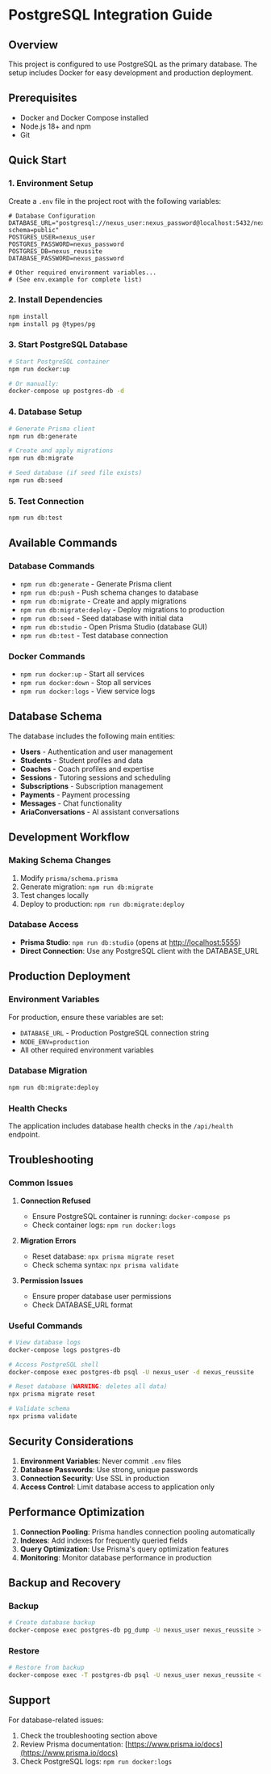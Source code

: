 # PostgreSQL Integration Guide

## Overview

This project is configured to use PostgreSQL as the primary database. The setup includes Docker for easy development and production deployment.

## Prerequisites

- Docker and Docker Compose installed
- Node.js 18+ and npm
- Git

## Quick Start

### 1. Environment Setup

Create a `.env` file in the project root with the following variables:

```env
# Database Configuration
DATABASE_URL="postgresql://nexus_user:nexus_password@localhost:5432/nexus_reussite?schema=public"
POSTGRES_USER=nexus_user
POSTGRES_PASSWORD=nexus_password
POSTGRES_DB=nexus_reussite
DATABASE_PASSWORD=nexus_password

# Other required environment variables...
# (See env.example for complete list)
```

### 2. Install Dependencies

```bash
npm install
npm install pg @types/pg
```

### 3. Start PostgreSQL Database

```bash
# Start PostgreSQL container
npm run docker:up

# Or manually:
docker-compose up postgres-db -d
```

### 4. Database Setup

```bash
# Generate Prisma client
npm run db:generate

# Create and apply migrations
npm run db:migrate

# Seed database (if seed file exists)
npm run db:seed
```

### 5. Test Connection

```bash
npm run db:test
```

## Available Commands

### Database Commands

- `npm run db:generate` - Generate Prisma client
- `npm run db:push` - Push schema changes to database
- `npm run db:migrate` - Create and apply migrations
- `npm run db:migrate:deploy` - Deploy migrations to production
- `npm run db:seed` - Seed database with initial data
- `npm run db:studio` - Open Prisma Studio (database GUI)
- `npm run db:test` - Test database connection

### Docker Commands

- `npm run docker:up` - Start all services
- `npm run docker:down` - Stop all services
- `npm run docker:logs` - View service logs

## Database Schema

The database includes the following main entities:

- **Users** - Authentication and user management
- **Students** - Student profiles and data
- **Coaches** - Coach profiles and expertise
- **Sessions** - Tutoring sessions and scheduling
- **Subscriptions** - Subscription management
- **Payments** - Payment processing
- **Messages** - Chat functionality
- **AriaConversations** - AI assistant conversations

## Development Workflow

### Making Schema Changes

1. Modify `prisma/schema.prisma`
2. Generate migration: `npm run db:migrate`
3. Test changes locally
4. Deploy to production: `npm run db:migrate:deploy`

### Database Access

- **Prisma Studio**: `npm run db:studio` (opens at [http://localhost:5555](http://localhost:5555))
- **Direct Connection**: Use any PostgreSQL client with the DATABASE_URL

## Production Deployment

### Environment Variables

For production, ensure these variables are set:

- `DATABASE_URL` - Production PostgreSQL connection string
- `NODE_ENV=production`
- All other required environment variables

### Database Migration

```bash
npm run db:migrate:deploy
```

### Health Checks

The application includes database health checks in the `/api/health` endpoint.

## Troubleshooting

### Common Issues

1. **Connection Refused**
   - Ensure PostgreSQL container is running: `docker-compose ps`
   - Check container logs: `npm run docker:logs`

2. **Migration Errors**
   - Reset database: `npx prisma migrate reset`
   - Check schema syntax: `npx prisma validate`

3. **Permission Issues**
   - Ensure proper database user permissions
   - Check DATABASE_URL format

### Useful Commands

```bash
# View database logs
docker-compose logs postgres-db

# Access PostgreSQL shell
docker-compose exec postgres-db psql -U nexus_user -d nexus_reussite

# Reset database (WARNING: deletes all data)
npx prisma migrate reset

# Validate schema
npx prisma validate
```

## Security Considerations

1. **Environment Variables**: Never commit `.env` files
2. **Database Passwords**: Use strong, unique passwords
3. **Connection Security**: Use SSL in production
4. **Access Control**: Limit database access to application only

## Performance Optimization

1. **Connection Pooling**: Prisma handles connection pooling automatically
2. **Indexes**: Add indexes for frequently queried fields
3. **Query Optimization**: Use Prisma's query optimization features
4. **Monitoring**: Monitor database performance in production

## Backup and Recovery

### Backup

```bash
# Create database backup
docker-compose exec postgres-db pg_dump -U nexus_user nexus_reussite > backup.sql
```

### Restore

```bash
# Restore from backup
docker-compose exec -T postgres-db psql -U nexus_user nexus_reussite < backup.sql
```

## Support

For database-related issues:

1. Check the troubleshooting section above
2. Review Prisma documentation: [https://www.prisma.io/docs](https://www.prisma.io/docs)
3. Check PostgreSQL logs: `npm run docker:logs`
